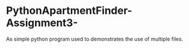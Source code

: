 # PythonApartmentFinder-Assignment3-
As simple python program used to demonstrates the use of multiple files.
